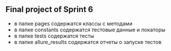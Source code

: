 ## Final project of Sprint 6

- в папке pages содержатся классы с методами
- в папке constants содержатся тестовые данные и локаторы
- в папке tests содержатся тесты
- в папке allure_results содержатся отчеты о запуске тестов

